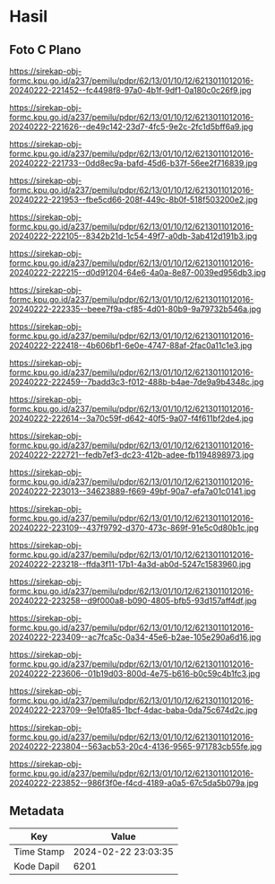 # Hasil

## Foto C Plano

https://sirekap-obj-formc.kpu.go.id/a237/pemilu/pdpr/62/13/01/10/12/6213011012016-20240222-221452--fc4498f8-97a0-4b1f-9df1-0a180c0c26f9.jpg

https://sirekap-obj-formc.kpu.go.id/a237/pemilu/pdpr/62/13/01/10/12/6213011012016-20240222-221626--de49c142-23d7-4fc5-9e2c-2fc1d5bff6a9.jpg

https://sirekap-obj-formc.kpu.go.id/a237/pemilu/pdpr/62/13/01/10/12/6213011012016-20240222-221733--0dd8ec9a-bafd-45d6-b37f-56ee2f716839.jpg

https://sirekap-obj-formc.kpu.go.id/a237/pemilu/pdpr/62/13/01/10/12/6213011012016-20240222-221953--fbe5cd66-208f-449c-8b0f-518f503200e2.jpg

https://sirekap-obj-formc.kpu.go.id/a237/pemilu/pdpr/62/13/01/10/12/6213011012016-20240222-222105--8342b21d-1c54-49f7-a0db-3ab412d191b3.jpg

https://sirekap-obj-formc.kpu.go.id/a237/pemilu/pdpr/62/13/01/10/12/6213011012016-20240222-222215--d0d91204-64e6-4a0a-8e87-0039ed956db3.jpg

https://sirekap-obj-formc.kpu.go.id/a237/pemilu/pdpr/62/13/01/10/12/6213011012016-20240222-222335--beee7f9a-cf85-4d01-80b9-9a79732b546a.jpg

https://sirekap-obj-formc.kpu.go.id/a237/pemilu/pdpr/62/13/01/10/12/6213011012016-20240222-222418--4b606bf1-6e0e-4747-88af-2fac0a11c1e3.jpg

https://sirekap-obj-formc.kpu.go.id/a237/pemilu/pdpr/62/13/01/10/12/6213011012016-20240222-222459--7badd3c3-f012-488b-b4ae-7de9a9b4348c.jpg

https://sirekap-obj-formc.kpu.go.id/a237/pemilu/pdpr/62/13/01/10/12/6213011012016-20240222-222614--3a70c59f-d642-40f5-9a07-f4f611bf2de4.jpg

https://sirekap-obj-formc.kpu.go.id/a237/pemilu/pdpr/62/13/01/10/12/6213011012016-20240222-222721--fedb7ef3-dc23-412b-adee-fb1194898973.jpg

https://sirekap-obj-formc.kpu.go.id/a237/pemilu/pdpr/62/13/01/10/12/6213011012016-20240222-223013--34623889-f669-49bf-90a7-efa7a01c0141.jpg

https://sirekap-obj-formc.kpu.go.id/a237/pemilu/pdpr/62/13/01/10/12/6213011012016-20240222-223109--437f9792-d370-473c-869f-91e5c0d80b1c.jpg

https://sirekap-obj-formc.kpu.go.id/a237/pemilu/pdpr/62/13/01/10/12/6213011012016-20240222-223218--ffda3f11-17b1-4a3d-ab0d-5247c1583960.jpg

https://sirekap-obj-formc.kpu.go.id/a237/pemilu/pdpr/62/13/01/10/12/6213011012016-20240222-223258--d9f000a8-b090-4805-bfb5-93d157aff4df.jpg

https://sirekap-obj-formc.kpu.go.id/a237/pemilu/pdpr/62/13/01/10/12/6213011012016-20240222-223409--ac7fca5c-0a34-45e6-b2ae-105e290a6d16.jpg

https://sirekap-obj-formc.kpu.go.id/a237/pemilu/pdpr/62/13/01/10/12/6213011012016-20240222-223606--01b19d03-800d-4e75-b616-b0c59c4b1fc3.jpg

https://sirekap-obj-formc.kpu.go.id/a237/pemilu/pdpr/62/13/01/10/12/6213011012016-20240222-223709--9e10fa85-1bcf-4dac-baba-0da75c674d2c.jpg

https://sirekap-obj-formc.kpu.go.id/a237/pemilu/pdpr/62/13/01/10/12/6213011012016-20240222-223804--563acb53-20c4-4136-9565-971783cb55fe.jpg

https://sirekap-obj-formc.kpu.go.id/a237/pemilu/pdpr/62/13/01/10/12/6213011012016-20240222-223852--986f3f0e-f4cd-4189-a0a5-67c5da5b079a.jpg


## Metadata

| Key        | Value               |
| ---------- | ------------------- |
| Time Stamp | 2024-02-22 23:03:35 |
| Kode Dapil | 6201                |



